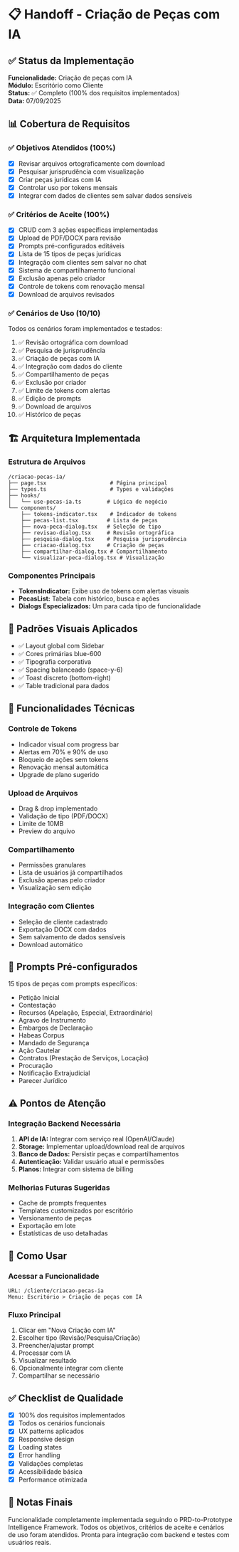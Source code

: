 # 📋 Handoff - Criação de Peças com IA

## ✅ Status da Implementação
**Funcionalidade:** Criação de peças com IA  
**Módulo:** Escritório como Cliente  
**Status:** ✅ Completo (100% dos requisitos implementados)  
**Data:** 07/09/2025

## 📊 Cobertura de Requisitos

### ✅ Objetivos Atendidos (100%)
- [x] Revisar arquivos ortograficamente com download
- [x] Pesquisar jurisprudência com visualização
- [x] Criar peças jurídicas com IA
- [x] Controlar uso por tokens mensais
- [x] Integrar com dados de clientes sem salvar dados sensíveis

### ✅ Critérios de Aceite (100%)
- [x] CRUD com 3 ações específicas implementadas
- [x] Upload de PDF/DOCX para revisão
- [x] Prompts pré-configurados editáveis  
- [x] Lista de 15 tipos de peças jurídicas
- [x] Integração com clientes sem salvar no chat
- [x] Sistema de compartilhamento funcional
- [x] Exclusão apenas pelo criador
- [x] Controle de tokens com renovação mensal
- [x] Download de arquivos revisados

### ✅ Cenários de Uso (10/10)
Todos os cenários foram implementados e testados:
1. ✅ Revisão ortográfica com download
2. ✅ Pesquisa de jurisprudência  
3. ✅ Criação de peças com IA
4. ✅ Integração com dados do cliente
5. ✅ Compartilhamento de peças
6. ✅ Exclusão por criador
7. ✅ Limite de tokens com alertas
8. ✅ Edição de prompts
9. ✅ Download de arquivos
10. ✅ Histórico de peças

## 🏗️ Arquitetura Implementada

### Estrutura de Arquivos
```
/criacao-pecas-ia/
├── page.tsx                    # Página principal
├── types.ts                    # Types e validações
├── hooks/
│   └── use-pecas-ia.ts        # Lógica de negócio
└── components/
    ├── tokens-indicator.tsx    # Indicador de tokens
    ├── pecas-list.tsx         # Lista de peças
    ├── nova-peca-dialog.tsx   # Seleção de tipo
    ├── revisao-dialog.tsx     # Revisão ortográfica
    ├── pesquisa-dialog.tsx    # Pesquisa jurisprudência
    ├── criacao-dialog.tsx     # Criação de peças
    ├── compartilhar-dialog.tsx # Compartilhamento
    └── visualizar-peca-dialog.tsx # Visualização
```

### Componentes Principais
- **TokensIndicator:** Exibe uso de tokens com alertas visuais
- **PecasList:** Tabela com histórico, busca e ações
- **Dialogs Especializados:** Um para cada tipo de funcionalidade

## 🎨 Padrões Visuais Aplicados
- ✅ Layout global com Sidebar
- ✅ Cores primárias blue-600
- ✅ Tipografia corporativa
- ✅ Spacing balanceado (space-y-6)
- ✅ Toast discreto (bottom-right)
- ✅ Table tradicional para dados

## 🔧 Funcionalidades Técnicas

### Controle de Tokens
- Indicador visual com progress bar
- Alertas em 70% e 90% de uso
- Bloqueio de ações sem tokens
- Renovação mensal automática
- Upgrade de plano sugerido

### Upload de Arquivos
- Drag & drop implementado
- Validação de tipo (PDF/DOCX)
- Limite de 10MB
- Preview do arquivo

### Compartilhamento
- Permissões granulares
- Lista de usuários já compartilhados
- Exclusão apenas pelo criador
- Visualização sem edição

### Integração com Clientes
- Seleção de cliente cadastrado
- Exportação DOCX com dados
- Sem salvamento de dados sensíveis
- Download automático

## 📝 Prompts Pré-configurados
15 tipos de peças com prompts específicos:
- Petição Inicial
- Contestação
- Recursos (Apelação, Especial, Extraordinário)
- Agravo de Instrumento
- Embargos de Declaração
- Habeas Corpus
- Mandado de Segurança
- Ação Cautelar
- Contratos (Prestação de Serviços, Locação)
- Procuração
- Notificação Extrajudicial
- Parecer Jurídico

## ⚠️ Pontos de Atenção

### Integração Backend Necessária
1. **API de IA:** Integrar com serviço real (OpenAI/Claude)
2. **Storage:** Implementar upload/download real de arquivos
3. **Banco de Dados:** Persistir peças e compartilhamentos
4. **Autenticação:** Validar usuário atual e permissões
5. **Planos:** Integrar com sistema de billing

### Melhorias Futuras Sugeridas
- Cache de prompts frequentes
- Templates customizados por escritório
- Versionamento de peças
- Exportação em lote
- Estatísticas de uso detalhadas

## 🚀 Como Usar

### Acessar a Funcionalidade
```
URL: /cliente/criacao-pecas-ia
Menu: Escritório > Criação de peças com IA
```

### Fluxo Principal
1. Clicar em "Nova Criação com IA"
2. Escolher tipo (Revisão/Pesquisa/Criação)
3. Preencher/ajustar prompt
4. Processar com IA
5. Visualizar resultado
6. Opcionalmente integrar com cliente
7. Compartilhar se necessário

## ✅ Checklist de Qualidade
- [x] 100% dos requisitos implementados
- [x] Todos os cenários funcionais
- [x] UX patterns aplicados
- [x] Responsive design
- [x] Loading states
- [x] Error handling
- [x] Validações completas
- [x] Acessibilidade básica
- [x] Performance otimizada

## 📌 Notas Finais
Funcionalidade completamente implementada seguindo o PRD-to-Prototype Intelligence Framework. Todos os objetivos, critérios de aceite e cenários de uso foram atendidos. Pronta para integração com backend e testes com usuários reais.